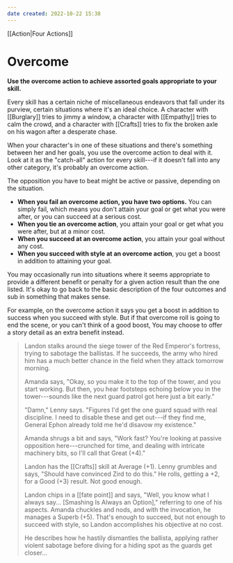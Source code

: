 ```yaml
---
date created: 2022-10-22 15:38
---
```


[[Action|Four Actions]]

# Overcome

**Use the overcome action to achieve assorted goals appropriate to your skill.**

Every skill has a certain niche of miscellaneous endeavors that fall under its purview, certain situations where it's an ideal choice. A character with [[Burglary]] tries to jimmy a window, a character with [[Empathy]] tries to calm the crowd, and a character with [[Crafts]] tries to fix the broken axle on his wagon after a desperate chase.

When your character's in one of these situations and there's something between her and her goals, you use the overcome action to deal with it. Look at it as the "catch-all" action for every skill---if it doesn't fall into any other category, it's probably an overcome action.

The opposition you have to beat might be active or passive, depending on the situation.

- **When you fail an overcome action, you have two options.** You can simply fail, which means you don't attain your goal or get what you were after, or you can succeed at a serious cost.
- **When you tie an overcome action**, you attain your goal or get what you were after, but at a minor cost.
- **When you succeed at an overcome action**, you attain your goal without any cost.
- **When you succeed with style at an overcome action**, you get a boost in addition to attaining your goal.

You may occasionally run into situations where it seems appropriate to provide a different benefit or penalty for a given action result than the one listed. It's okay to go back to the basic description of the four outcomes and sub in something that makes sense.

For example, on the overcome action it says you get a boost in addition to success when you succeed with style. But if that overcome roll is going to end the scene, or you can't think of a good boost, You may choose to offer a story detail as an extra benefit instead.

> Landon stalks around the siege tower of the Red Emperor's fortress, trying to sabotage the ballistas. If he succeeds, the army who hired him has a much better chance in the field when they attack tomorrow morning.
>
> Amanda says, "Okay, so you make it to the top of the tower, and you start working. But then, you hear footsteps echoing below you in the tower---sounds like the next guard patrol got here just a bit early."
>
> "Damn," Lenny says. "Figures I'd get the one guard squad with real discipline. I need to disable these and get out---if they find me, General Ephon already told me he'd disavow my existence."
>
> Amanda shrugs a bit and says, "Work fast? You're looking at passive opposition here---crunched for time, and dealing with intricate machinery bits, so I'll call that Great (+4)."
>
> Landon has the [[Crafts]] skill at Average (+1). Lenny grumbles and says, "Should have convinced Zird to do this." He rolls, getting a +2, for a Good (+3) result. Not good enough.
>
> Landon chips in a [[fate point]] and says, "Well, you know what I always say... [Smashing Is Always an Option]," referring to one of his aspects. Amanda chuckles and nods, and with the invocation, he manages a Superb (+5). That's enough to succeed, but not enough to succeed with style, so Landon accomplishes his objective at no cost.
>
> He describes how he hastily dismantles the ballista, applying rather violent sabotage before diving for a hiding spot as the guards get closer...
